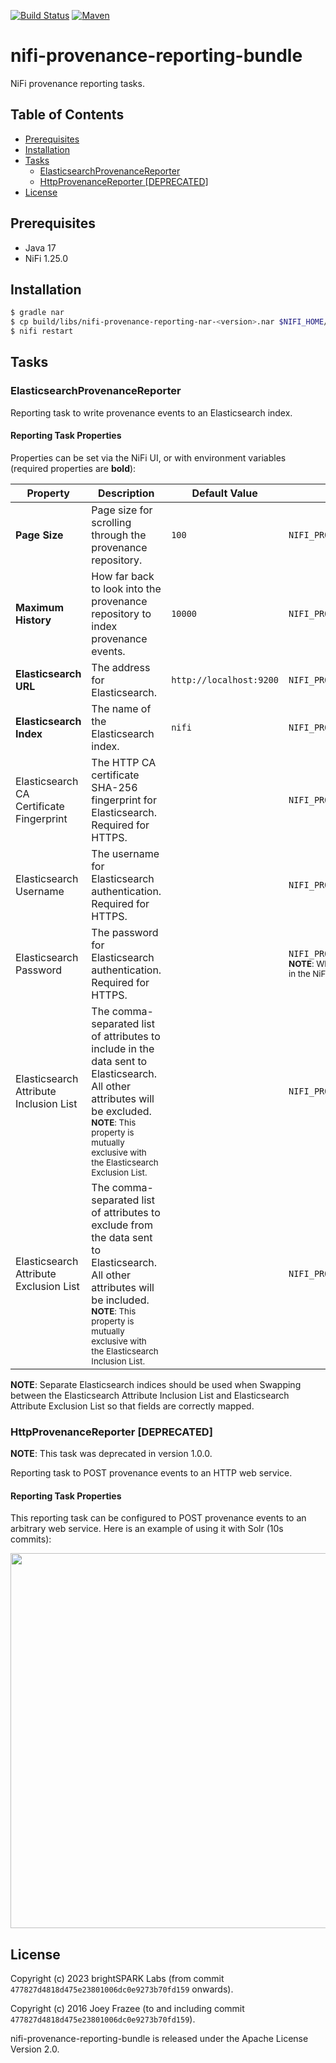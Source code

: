 [![Build Status](https://github.com/brightsparklabs/nifi-provenance-reporting-bundle/actions/workflows/test.yml/badge.svg)](https://github.com/brightsparklabs/nifi-provenance-reporting-bundle/actions/workflows/test.yml)
[![Maven](https://img.shields.io/maven-central/v/com.brightsparklabs/nifi-provenance-reporting-nar)](https://search.maven.org/artifact/com.brightsparklabs/nifi-provenance-reporting-nar)

# nifi-provenance-reporting-bundle

NiFi provenance reporting tasks.

## Table of Contents

- [Prerequisites](#prerequisites)
- [Installation](#installation)
- [Tasks](#tasks)
    - [ElasticsearchProvenanceReporter](#elasticsearchprovenancereporter)
    - [HttpProvenanceReporter [DEPRECATED]](#httpprovenancereporter-deprecated)
- [License](#license)

## Prerequisites

* Java 17
* NiFi 1.25.0

## Installation

```sh
$ gradle nar
$ cp build/libs/nifi-provenance-reporting-nar-<version>.nar $NIFI_HOME/lib
$ nifi restart
```

## Tasks

### ElasticsearchProvenanceReporter

Reporting task to write provenance events to an Elasticsearch index.

#### Reporting Task Properties

Properties can be set via the NiFi UI, or with environment variables (required properties are **bold**):

| Property                                 | Description                                                                                                                                                                                                                        | Default Value           | Environment Variable                                                                                                                                                                                      |
|------------------------------------------|------------------------------------------------------------------------------------------------------------------------------------------------------------------------------------------------------------------------------------|-------------------------|-----------------------------------------------------------------------------------------------------------------------------------------------------------------------------------------------------------|
| **Page Size**                            | Page size for scrolling through the provenance repository.                                                                                                                                                                         | `100`                   | `NIFI_PROVENANCE_REPORTING_PAGE_SIZE`                                                                                                                                                                     |
| **Maximum History**                      | How far back to look into the provenance repository to index provenance events.                                                                                                                                                    | `10000`                 | `NIFI_PROVENANCE_REPORTING_MAXIMUM_HISTORY`                                                                                                                                                               |
| **Elasticsearch URL**                    | The address for Elasticsearch.                                                                                                                                                                                                     | `http://localhost:9200` | `NIFI_PROVENANCE_REPORTING_ELASTICSEARCH_URL`                                                                                                                                                             |
| **Elasticsearch Index**                  | The name of the Elasticsearch index.                                                                                                                                                                                               | `nifi`                  | `NIFI_PROVENANCE_REPORTING_ELASTICSEARCH_INDEX`                                                                                                                                                           |
| Elasticsearch CA Certificate Fingerprint | The HTTP CA certificate SHA-256 fingerprint for Elasticsearch. Required for HTTPS.                                                                                                                                                 |                         | `NIFI_PROVENANCE_REPORTING_ELASTICSEARCH_CA_CERT_FINGERPRINT`                                                                                                                                             |
| Elasticsearch Username                   | The username for Elasticsearch authentication. Required for HTTPS.                                                                                                                                                                 |                         | `NIFI_PROVENANCE_REPORTING_ELASTICSEARCH_USERNAME`                                                                                                                                                        |
| Elasticsearch Password                   | The password for Elasticsearch authentication. Required for HTTPS.                                                                                                                                                                 |                         | `NIFI_PROVENANCE_REPORTING_ELASTICSEARCH_PASSWORD`<br/><sub>**NOTE**: When setting the Elasticsearch Password via environment variable, the field in the NiFi UI will still display 'No value set'.</sub> |
| Elasticsearch Attribute Inclusion List   | The comma-separated list of attributes to include in the data sent to Elasticsearch. All other attributes will be excluded. <br/><sub>**NOTE**: This property is mutually exclusive with the Elasticsearch Exclusion List.</sub>   |                         | `NIFI_PROVENANCE_REPORTING_ELASTICSEARCH_ATTRIBUTE_INCLUSION_LIST`                                                                                                                                        |
| Elasticsearch Attribute Exclusion List   | The comma-separated list of attributes to exclude from the data sent to Elasticsearch. All other attributes will be included. <br/><sub>**NOTE**: This property is mutually exclusive with the Elasticsearch Inclusion List.</sub> |                         | `NIFI_PROVENANCE_REPORTING_ELASTICSEARCH__ATTRIBUTEEXCLUSION_LIST`                                                                                                                                        |

**NOTE**: Separate Elasticsearch indices should be used when Swapping between the Elasticsearch 
Attribute Inclusion List and Elasticsearch Attribute Exclusion List so that fields are correctly mapped.

### HttpProvenanceReporter [DEPRECATED]

**NOTE**: This task was deprecated in version 1.0.0.

Reporting task to POST provenance events to an HTTP web service.

#### Reporting Task Properties

This reporting task can be configured to POST provenance events to an arbitrary web service. Here is an example of using it with Solr (10s commits):

<img src="http_provenance_reporter_properties.png" width=600 />

## License

Copyright (c) 2023 brightSPARK Labs (from commit `477827d4818d475e23801006dc0e9273b70fd159`
onwards).

Copyright (c) 2016 Joey Frazee (to and including commit `477827d4818d475e23801006dc0e9273b70fd159`).

nifi-provenance-reporting-bundle is released under the Apache License Version 2.0.
